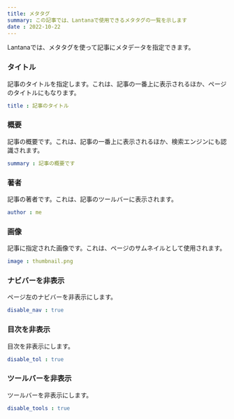 ```yaml
---
title: メタタグ
summary: この記事では、Lantanaで使用できるメタタグの一覧を示します
date : 2022-10-22
---
```


Lantanaでは、メタタグを使って記事にメタデータを指定できます。

### タイトル
記事のタイトルを指定します。これは、記事の一番上に表示されるほか、ページのタイトルにもなります。
```yaml
title : 記事のタイトル
```

### 概要
記事の概要です。これは、記事の一番上に表示されるほか、検索エンジンにも認識されます。
```yaml
summary : 記事の概要です
```

### 著者
記事の著者です。これは、記事のツールバーに表示されます。
```yaml
author : me
```

### 画像
記事に指定された画像です。これは、ページのサムネイルとして使用されます。
```yaml
image : thumbnail.png
```

### ナビバーを非表示
ページ左のナビバーを非表示にします。
```yaml
disable_nav : true
```

### 目次を非表示
目次を非表示にします。
```yaml
disable_tol : true
```

### ツールバーを非表示
ツールバーを非表示にします。
```yaml
disable_tools : true
```